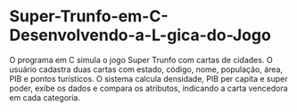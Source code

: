 # Super-Trunfo-em-C-Desenvolvendo-a-L-gica-do-Jogo
O programa em C simula o jogo Super Trunfo com cartas de cidades. O usuário cadastra duas cartas com estado, código, nome, população, área, PIB e pontos turísticos. O sistema calcula densidade, PIB per capita e super poder, exibe os dados e compara os atributos, indicando a carta vencedora em cada categoria.

